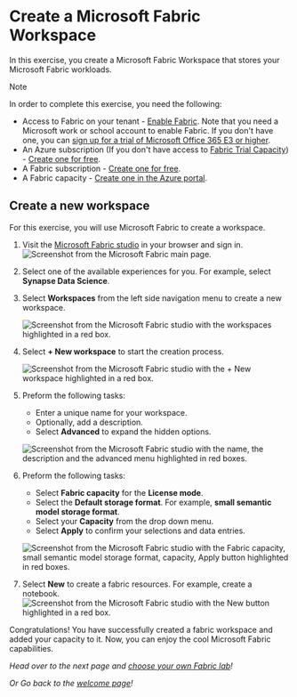 # Create a Microsoft Fabric Workspace

In this exercise, you create a Microsoft Fabric Workspace that stores your Microsoft Fabric workloads.

> [!NOTE]
> In order to complete this exercise, you need the following:
>
> - Access to Fabric on your tenant - [Enable Fabric](../00-getting-started/README.md?id=enable-microsoft-fabric-trial-on-your-existing-tenant&WT.mc_id=academic-114547-leestott). Note that you need a Microsoft work or school account to enable Fabric. If you don't have one, you can [sign up for a trial of Microsoft Office 365 E3 or higher](https://www.microsoft.com/microsoft-365/business/compare-more-office-365-for-business-plans/?WT.mc_id=academic-114547-leestott).
> - An Azure subscription (If you don't have access to [Fabric Trial Capacity](../00-getting-started/README.md?id=enable-microsoft-fabric-individual-user-trial&WT.mc_id=academic-114547-leestott)) - [Create one for free](https://azure.microsoft.com/free/ai-services/?WT.mc_id=academic-114547-leestott).
> - A Fabric subscription - [Create one for free](../01-create-fabric-capacity/README.md?id=create-a-microsoft-fabric-free-subscription&WT.mc_id=academic-114547-leestott).
> - A Fabric capacity - [Create one in the Azure portal](../01-create-fabric-capacity/README.md?id=provision-a-resource-in-the-azure-portal&WT.mc_id=academic-114547-leestott).

## Create a new workspace

For this exercise, you will use Microsoft Fabric to create a workspace.

1. Visit the [Microsoft Fabric studio](https://app.fabric.microsoft.com/?WT.mc_id=academic-114547-leestott) in your browser and sign in.
    ![Screenshot from the Microsoft Fabric main page.](./media/fabric-main-page.png)

2. Select one of the available experiences for you. For example, select **Synapse Data Science**.

3. Select **Workspaces** from the left side navigation menu to create a new workspace.

    ![Screenshot from the Microsoft Fabric studio with the workspaces highlighted in a red box.](./media/select-workspaces.png)

4. Select **+ New workspace** to start the creation process.

    ![Screenshot from the Microsoft Fabric studio with the + New workspace highlighted in a red box.](./media/select-new-workspace.png)

5. Preform the following tasks:
    - Enter a unique name for your workspace.
    - Optionally, add a description.
    - Select **Advanced** to expand the hidden options.

    ![Screenshot from the Microsoft Fabric studio with the name, the description and the advanced menu highlighted in red boxes.](./media/new-workspace-simple.png)

6. Preform the following tasks:
    - Select **Fabric capacity** for the **License mode**.
    - Select the **Default storage format**. For example, **small semantic model storage format**.
    - Select your **Capacity** from the drop down menu.
    - Select **Apply** to confirm your selections and data entries.

    ![Screenshot from the Microsoft Fabric studio with the Fabric capacity, small semantic model storage format, capacity, Apply button highlighted in red boxes.](./media/new-workspace-advanced.png)

7. Select **New** to create a fabric resources. For example, create a notebook.
    ![Screenshot from the Microsoft Fabric studio with the New button highlighted in a red box.](./media/select-new-fabric-resource.png)

Congratulations! You have successfully created a fabric workspace and added your capacity to it. Now, you can enjoy the cool Microsoft Fabric capabilities.

*Head over to the next page and [choose your own Fabric lab](../03-labs-and-modules/README.md?WT.mc_id=academic-114547-leestott)!*

*Or Go back to the [welcome page](../README.md?WT.mc_id=academic-114547-leestott)!*
